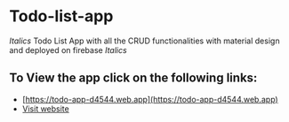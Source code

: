 # Todo-list-app
_Italics_ Todo List App with all the CRUD functionalities with material design and deployed on firebase _Italics_

## To View the app click on the following links:
* [https://todo-app-d4544.web.app](https://todo-app-d4544.web.app)
* [Visit website](https://todo-app-d4544.web.app)

 
